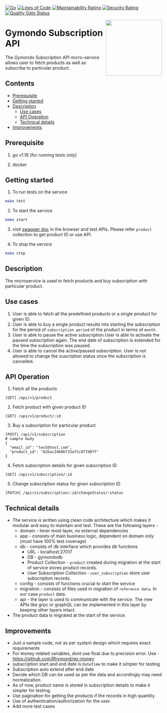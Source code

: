 [![Go](https://github.com/ganeshdipdumbare/gymondo-subscription/actions/workflows/go.yml/badge.svg?branch=master)](https://github.com/ganeshdipdumbare/gymondo-subscription/actions/workflows/go.yml)
[![Lines of Code](https://sonarcloud.io/api/project_badges/measure?project=ganeshdipdumbare_gymondo-subscription&metric=ncloc)](https://sonarcloud.io/summary/new_code?id=ganeshdipdumbare_gymondo-subscription)
[![Maintainability Rating](https://sonarcloud.io/api/project_badges/measure?project=ganeshdipdumbare_gymondo-subscription&metric=sqale_rating)](https://sonarcloud.io/summary/new_code?id=ganeshdipdumbare_gymondo-subscription)
[![Security Rating](https://sonarcloud.io/api/project_badges/measure?project=ganeshdipdumbare_gymondo-subscription&metric=security_rating)](https://sonarcloud.io/summary/new_code?id=ganeshdipdumbare_gymondo-subscription)
[![Quality Gate Status](https://sonarcloud.io/api/project_badges/measure?project=ganeshdipdumbare_gymondo-subscription&metric=alert_status)](https://sonarcloud.io/summary/new_code?id=ganeshdipdumbare_gymondo-subscription)


<img align="right" width="180px" src="https://raw.githubusercontent.com/swaggo/swag/master/assets/swaggo.png">

# Gymondo Subscription API

The Gymondo Subscription API micro-service allows user to fetch products as well as subscribe to particular product.

## Contents
 - [Prerequisite](#prerequisite)
 - [Getting started](#getting-started)
 - [Description](#description)
    - [Use cases](#use-cases)
    - [API Operation](#api-operation)
    - [Technical details](#technical-details)
- [Improvements](#improvements)

## Prerequisite

1. go v1.18 (for running tests only)

2. docker

## Getting started
1. To run tests on the service
```sh
make test
```
2. To start the service
```sh
make start  
```
3. visit [swagger doc](http://localhost:8080/api/v1/swagger/index.html) in the browser and test APIs. Please refer `product` collection to get product ID or use API.

4. To stop the service
```sh  
make stop 
``` 
## Description
The microservice is used to fetch products and buy subscription with particular product.
## Use cases
1. User is able to fetch all the predefined products or a single product for given ID.
2. User is able to buy a single product results into starting the subscription for the period of `subscription period` of the product in terms of `month`.
3. User is able to pause the active subscription.User is able to activate the paused subscription again. The end date of subscription is extended for the time the subscription was paused.
4. User is able to cancel the active/paused subscription. User is not allowed to change the suscription status once the subscription is cancelled.

## API Operation
1. Fetch all the products 
```
[GET] /api/v1/product
```
2. Fetch product with given product ID 
```
[GET] /api/v1/product/:id
```
3. Buy a subscription for particular product
```
[POST] /api/v1/subscription
# sample body 
{
  "email_id": "test@test.com",
  "product_id": "62bac24b0bf33af1c877d97f"
}
```
4. Fetch subscription details for given subscription ID
```
[GET] /api/v1/subscription/:id
```
5. Change subscription status for given subscription ID
```
[PATCH] /api/v1/subscription/:id/changeStatus/:status
```

## Technical details
- The service is written using clean code architecture which makes it modular and easy to maintain and test. These are the following layers  -
    - domain - Inner most layer, no external dependencies
    - app - consists of main business logic, dependent on domain only (must have 100% test coverage)
    - db - consists of db interface which provides db functions
        - URL - localhost:27017
        - DB - gymondodb
        - Product Collection - `product` created during migration at the start of service stores product records.
        - User Subscription Collection - `user_subscription` store user subscription records.
    - config - consists of functions crucial to start the service
    - migration - consists of files used in migration of `reference data`. In our case `product` data.  
    - api - the layer is used to communicate with the service. The new APIs like grpc or graphQL can be implemented in this layer by keeping other layers intact.
- The product data is migrated at the start of the service.

## Improvements
- Just a sample code, not as per system design which requires exact requirements
- For money related variables, dont use float due to precision error. Use - https://github.com/Rhymond/go-money
- subscription start and end date is `DateTime` to make it simpler for testing
- Subscription auto extend after end date 
- Decide which DB can be used as per the data and accordingly may need normalization.
- As of now, product name is stored in subscription details to make it simpler for testing.
- Use pagination for getting the products if the records in high quantity.
- Use of authentication/authorization for the user.
- Add more test cases

